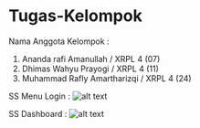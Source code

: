 # Tugas-Kelompok
Nama Anggota Kelompok :
1. Ananda rafi Amanullah / XRPL 4 (07)
2. Dhimas Wahyu Prayogi / XRPL 4 (11)
3. Muhammad Rafly Amartharizqi / XRPL 4 (24)

SS Menu Login :
![alt text](https://github.com/Dhimas46/Tugas-Kelompok/blob/master/tampilanLogin.JPG)

SS Dashboard :
![alt text](https://github.com/Dhimas46/Tugas-Kelompok/blob/master/tampilanSelamatDatang.JPG)
